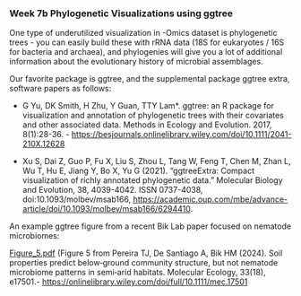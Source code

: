 ### Week 7b Phylogenetic Visualizations using ggtree

One type of underutilized visualization in -Omics dataset is phylogenetic trees - you can easily build these with rRNA data (18S for eukaryotes / 16S for bacteria and archaea), and phylogenies will give you a lot of additional information about the evolutionary history of microbial assemblages.

Our favorite package is ggtree, and the supplemental package ggtree extra, software papers as follows:

* G Yu, DK Smith, H Zhu, Y Guan, TTY Lam*. ggtree: an R package for visualization and annotation of phylogenetic trees with their covariates and other associated data. Methods in Ecology and Evolution. 2017, 8(1):28-36. - https://besjournals.onlinelibrary.wiley.com/doi/10.1111/2041-210X.12628

* Xu S, Dai Z, Guo P, Fu X, Liu S, Zhou L, Tang W, Feng T, Chen M, Zhan L, Wu T, Hu E, Jiang Y, Bo X, Yu G (2021). “ggtreeExtra: Compact visualization of richly annotated phylogenetic data.” Molecular Biology and Evolution, 38, 4039-4042. ISSN 0737-4038, doi:10.1093/molbev/msab166, https://academic.oup.com/mbe/advance-article/doi/10.1093/molbev/msab166/6294410.

An example ggtree figure from a recent Bik Lab paper focused on nematode microbiomes:

[Figure_5.pdf](https://github.com/user-attachments/files/18877185/Figure_5.pdf)
(Figure 5 from Pereira TJ, De Santiago A, Bik HM (2024). Soil properties predict below‐ground community structure, but not nematode microbiome patterns in semi‐arid habitats. Molecular Ecology, 33(18), e17501.- https://onlinelibrary.wiley.com/doi/full/10.1111/mec.17501


